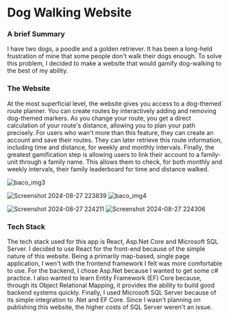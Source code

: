 # Dog Walking Website 

### A brief Summary

I have two dogs, a poodle and a golden retriever. It has been a long-held frustration of mine that some people don't walk their dogs enough. To solve this problem, I decided to make a website that would gamify dog-walking to the best of my ability. 

### The Website

At the most superficial level, the website gives you access to a dog-themed route planner. You can create routes by interactively adding and removing dog-themed markers. As you change your route, you get a direct calculation of your route's distance, allowing you to plan your path precisely. For users who wan't more than this feature, they can create an account and save their routes. They can later retrieve this route information, including time and distance, for weekly and monthly intervals. Finally, the greatest gamification step is allowing users to link their account to a family-unit through a family name. This allows them to check, for both monthly and weekly intervals, their family leaderboard for time and distance walked. 


![baco_img3](https://github.com/user-attachments/assets/04253ecb-4fdc-472b-a11f-1895c882195b)

![Screenshot 2024-08-27 223839](https://github.com/user-attachments/assets/62e09582-996e-4859-b174-5999b3e02fc2)
![baco_img4](https://github.com/user-attachments/assets/de0fbc06-756f-4695-ba32-0d3155d92d0f)

![Screenshot 2024-08-27 224211](https://github.com/user-attachments/assets/e8b5a93f-a172-4f8e-820d-cac97855089f)
![Screenshot 2024-08-27 224306](https://github.com/user-attachments/assets/d2a2b287-89e7-466e-91c5-736c6af399d8)

### Tech Stack

The tech stack used for this app is React, Asp.Net Core and Microsoft SQL Server. I decided to use React for the front-end because of the simple nature of this website. Being a primarily map-based, single page application, I wen't with the frontend framework I felt was more comfortable to use. For the backend, I chose Asp.Net because I wanted to get some c# practice. I also wanted to learn Entity Framework (EF) Core because, through its Object Relational Mapping, it provides the ability to build good backend systems quickly. Finally, I used Microsoft SQL Server because of its simple integration to .Net and EF Core. Since I wasn't planning on publishing this website, the higher costs of SQL Server weren't an issue.
